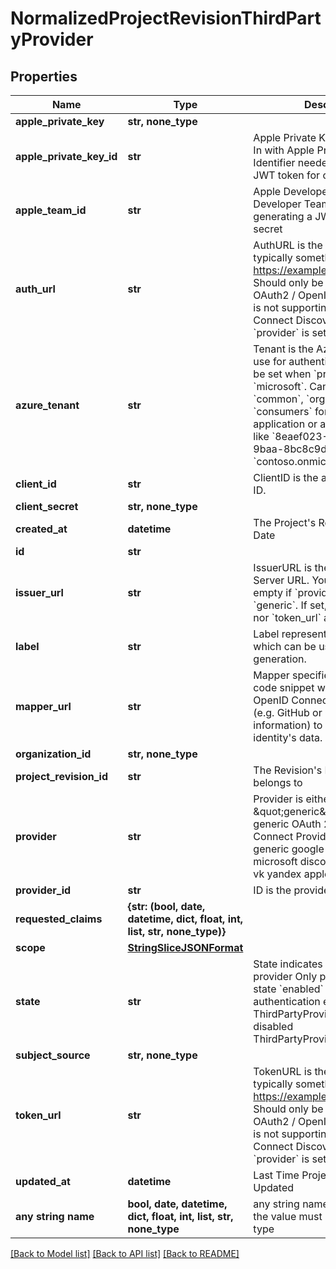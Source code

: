 # NormalizedProjectRevisionThirdPartyProvider


## Properties
Name | Type | Description | Notes
------------ | ------------- | ------------- | -------------
**apple_private_key** | **str, none_type** |  | [optional] 
**apple_private_key_id** | **str** | Apple Private Key Identifier  Sign In with Apple Private Key Identifier needed for generating a JWT token for client secret | [optional] 
**apple_team_id** | **str** | Apple Developer Team ID  Apple Developer Team ID needed for generating a JWT token for client secret | [optional] 
**auth_url** | **str** | AuthURL is the authorize url, typically something like: https://example.org/oauth2/auth Should only be used when the OAuth2 / OpenID Connect server is not supporting OpenID Connect Discovery and when &#x60;provider&#x60; is set to &#x60;generic&#x60;. | [optional] 
**azure_tenant** | **str** | Tenant is the Azure AD Tenant to use for authentication, and must be set when &#x60;provider&#x60; is set to &#x60;microsoft&#x60;.  Can be either &#x60;common&#x60;, &#x60;organizations&#x60;, &#x60;consumers&#x60; for a multitenant application or a specific tenant like &#x60;8eaef023-2b34-4da1-9baa-8bc8c9d6a490&#x60; or &#x60;contoso.onmicrosoft.com&#x60;. | [optional] 
**client_id** | **str** | ClientID is the application&#39;s Client ID. | [optional] 
**client_secret** | **str, none_type** |  | [optional] 
**created_at** | **datetime** | The Project&#39;s Revision Creation Date | [optional] [readonly] 
**id** | **str** |  | [optional] 
**issuer_url** | **str** | IssuerURL is the OpenID Connect Server URL. You can leave this empty if &#x60;provider&#x60; is not set to &#x60;generic&#x60;. If set, neither &#x60;auth_url&#x60; nor &#x60;token_url&#x60; are required. | [optional] 
**label** | **str** | Label represents an optional label which can be used in the UI generation. | [optional] 
**mapper_url** | **str** | Mapper specifies the JSONNet code snippet which uses the OpenID Connect Provider&#39;s data (e.g. GitHub or Google profile information) to hydrate the identity&#39;s data. | [optional] 
**organization_id** | **str, none_type** |  | [optional] 
**project_revision_id** | **str** | The Revision&#39;s ID this schema belongs to | [optional] 
**provider** | **str** | Provider is either \&quot;generic\&quot; for a generic OAuth 2.0 / OpenID Connect Provider or one of: generic google github gitlab microsoft discord slack facebook vk yandex apple | [optional] 
**provider_id** | **str** | ID is the provider&#39;s ID | [optional] 
**requested_claims** | **{str: (bool, date, datetime, dict, float, int, list, str, none_type)}** |  | [optional] 
**scope** | [**StringSliceJSONFormat**](StringSliceJSONFormat.md) |  | [optional] 
**state** | **str** | State indicates the state of the provider  Only providers with state &#x60;enabled&#x60; will be used for authentication enabled ThirdPartyProviderStateEnabled disabled ThirdPartyProviderStateDisabled | [optional] 
**subject_source** | **str, none_type** |  | [optional] 
**token_url** | **str** | TokenURL is the token url, typically something like: https://example.org/oauth2/token  Should only be used when the OAuth2 / OpenID Connect server is not supporting OpenID Connect Discovery and when &#x60;provider&#x60; is set to &#x60;generic&#x60;. | [optional] 
**updated_at** | **datetime** | Last Time Project&#39;s Revision was Updated | [optional] [readonly] 
**any string name** | **bool, date, datetime, dict, float, int, list, str, none_type** | any string name can be used but the value must be the correct type | [optional]

[[Back to Model list]](../README.md#documentation-for-models) [[Back to API list]](../README.md#documentation-for-api-endpoints) [[Back to README]](../README.md)


